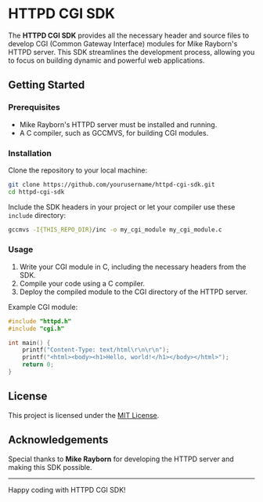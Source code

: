 
# HTTPD CGI SDK

The **HTTPD CGI SDK** provides all the necessary header and source files to develop CGI (Common Gateway Interface) modules for Mike Rayborn's HTTPD server. This SDK streamlines the development process, allowing you to focus on building dynamic and powerful web applications.


## Getting Started

### Prerequisites

- Mike Rayborn's HTTPD server must be installed and running.
- A C compiler, such as GCCMVS, for building CGI modules.

### Installation

Clone the repository to your local machine:

```bash
git clone https://github.com/yourusername/httpd-cgi-sdk.git
cd httpd-cgi-sdk
```

Include the SDK headers in your project or let your compiler use these `include` directory:

```bash
gccmvs -I{THIS_REPO_DIR}/inc -o my_cgi_module my_cgi_module.c
```

### Usage

1. Write your CGI module in C, including the necessary headers from the SDK.
2. Compile your code using a C compiler.
3. Deploy the compiled module to the CGI directory of the HTTPD server.

Example CGI module:

```c
#include "httpd.h"
#include "cgi.h"

int main() {
    printf("Content-Type: text/html\r\n\r\n");
    printf("<html><body><h1>Hello, world!</h1></body></html>");
    return 0;
}
```

## License

This project is licensed under the [MIT License](LICENSE).

## Acknowledgements

Special thanks to **Mike Rayborn** for developing the HTTPD server and making this SDK possible.

---

Happy coding with HTTPD CGI SDK!

